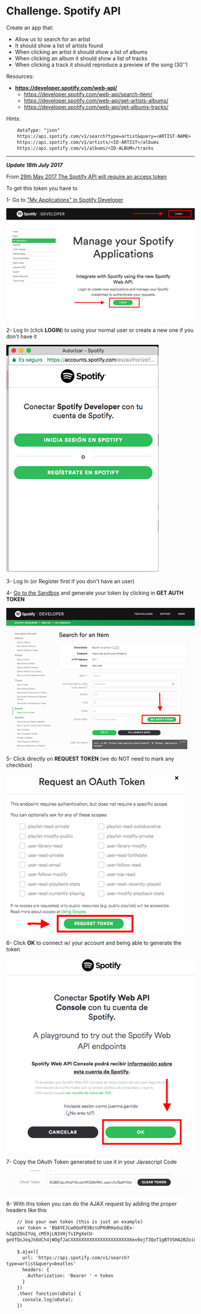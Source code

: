 # Challenge. Spotify API

Create an app that:

- Allow us to search for an artist
- It should show a list of artists found
- When clicking an artist it should show a list of albums
- When clicking an album it should show a list of tracks
- When clicking a track it should reproduce a preview of the song (30'')

Resources:
- __https://developer.spotify.com/web-api/__
    + https://developer.spotify.com/web-api/search-item/
    + https://developer.spotify.com/web-api/get-artists-albums/
    + https://developer.spotify.com/web-api/get-albums-tracks/

Hints: 
```
    dataType: "json"
    https://api.spotify.com/v1/search?type=artist&query=<ARTIST-NAME>
    https://api.spotify.com/v1/artists/<ID-ARTIST>/albums
    https://api.spotify.com/v1/albums/<ID-ALBUM>/tracks
```

--------

***Update 18th July 2017***

From [29th May 2017 The Spotify API will require an access token](https://developer.spotify.com/news-stories/2017/01/27/removing-unauthenticated-calls-to-the-web-api/)

To get this token you have to

1- Go to ["My Applications" in Spotify Developer ](https://developer.spotify.com/my-applications/#!/)

![Mis Aplicaciones](img/mis_aplicaciones.jpeg)


2- Log In (click **LOGIN**) to using your normal user or create a new one if you don't have it

![Auth Window](img/auth-window.jpeg)

3- Log In (or Register first if you don't have an user)

4- [Go to the Sandbox](https://developer.spotify.com/web-api/console/get-search-item/) and generate your token by clicking in **GET AUTH TOKEN**

![SandBox Search](img/sandbox-search.png)

5- Click directly on **REQUEST TOKEN** (we do NOT need to mark any checkbox)

![Token Scope](img/token-scope.png)

6- Click **OK** to connect w/ your account and being able to generate the token 

![Connect Account](img/connect-account.png)

7- Copy the OAuth Token generated to use it in your Javascript Code

![OAuth Token](img/oauth-token.png)

8- With this token you can do the AJAX request by adding the proper headers like this

```
    // Use your own token (this is just an example)
    var token = 'BQAYEJLwOQoF03BzsUP0dRHaduLOEx-hZgDZOnIYUq_cM59jLN3VHjTsIPgXeCU-geVfQsJeqJS6UCh4jWOgfJaCXXXXXXXXXXXXXXXXXXXXXXXev8ojT3QoT1gBTVSHA2BZoi0vccbyoLp8b'

    $.ajax({
      url: 'https://api.spotify.com/v1/search?type=artist&query=beatles'
      headers: {
        Authorization: 'Bearer ' + token
      }
    })
    .then( function(oData) {
      console.log(oData);
    })

```







